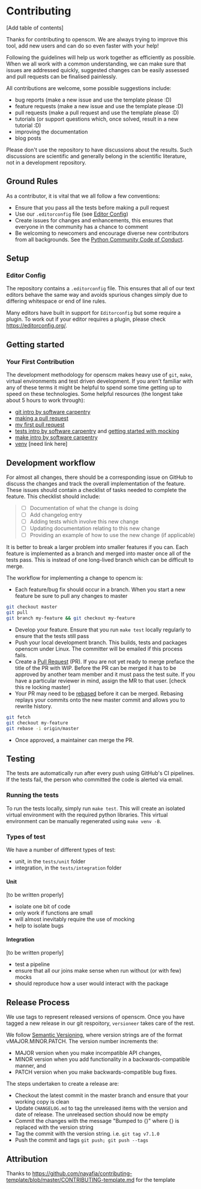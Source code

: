 # Contributing

[Add table of contents]

Thanks for contributing to openscm. We are always trying to improve this tool, add new users and can do so even faster with your help!

Following the guidelines will help us work together as efficiently as possible. When we all work with a common understanding, we can make sure that issues are addressed quickly, suggested changes can be easily assessed and pull requests can be finalised painlessly.

All contributions are welcome, some possible suggestions include:

- bug reports (make a new issue and use the template please :D)
- feature requests (make a new issue and use the template please :D)
- pull requests (make a pull request and use the template please :D)
- tutorials (or support questions which, once solved, result in a new tutorial :D)
- improving the documentation
- blog posts

Please don't use the repository to have discussions about the results. Such discussions are scientific and generally belong in the scientific literature, not in a development repository.

## Ground Rules

As a contributor, it is vital that we all follow a few conventions:

- Ensure that you pass all the tests before making a pull request
- Use our `.editorconfig` file (see [Editor Config](#editor-config))
- Create issues for changes and enhancements, this ensures that everyone in the community has a chance to comment
- Be welcoming to newcomers and encourage diverse new contributors from all backgrounds. See the [Python Community Code of Conduct](https://www.python.org/psf/codeofconduct/).

## Setup

### Editor Config

The repository contains a `.editorconfig` file. This ensures that all of our text editors behave the same way and avoids spurious changes simply due to differing whitespace or end of line rules.

Many editors have built in support for `Editorconfig` but some require a plugin. To work out if your editor requires a plugin, please check https://editorconfig.org/.

## Getting started

### Your First Contribution

The development methodology for openscm makes heavy use of `git`, `make`, virtual environments and test driven development. If you aren't familiar
with any of these terms it might be helpful to spend some time getting up to speed on these technologies. Some helpful resources (the longest take about 5 hours to work through):

- [git intro by software carpentry](https://swcarpentry.github.io/git-novice/)
- [making a pull request](http://makeapullrequest.com/)
- [my first pull request](http://www.firsttimersonly.com/)
- [tests intro by software carpentry](https://v4.software-carpentry.org/test/index.html) and [getting started with mocking](https://semaphoreci.com/community/tutorials/getting-started-with-mocking-in-python)
- [make intro by software carpentry](https://swcarpentry.github.io/make-novice/)
- [venv]() [need link here]

## Development workflow

For almost all changes, there should be a corresponding issue on GitHub to discuss the changes and track the overall
implementation of the feature. These issues should contain a checklist of tasks needed to complete the feature. 
This checklist should include:

>* [ ]  Documentation of what the change is doing
>* [ ]  Add changelog entry
>* [ ]  Adding tests which involve this new change
>* [ ]  Updating documentation relating to this new change
>* [ ]  Providing an example of how to use the new change (if applicable)
 
It is better to break a larger problem into smaller features if you can. Each feature is implemented as a branch and merged 
into master once all of the tests pass. This is instead of one long-lived branch which can be difficult to merge.  

The workflow for implementing a change to opencm is:
- Each feature/bug fix should occur in a branch. When you start a new feature be sure to pull any changes to master
 ````bash
git checkout master
git pull
git branch my-feature && git checkout my-feature
 ````
- Develop your feature. Ensure that you run `make test` locally regularly to ensure that the 
 tests still pass
- Push your local development branch. This builds, tests and packages openscm under Linux. The committer will
be emailed if this process fails.
- Create a [Pull Request](https://github.com/openclimatedata/openscm/pulls) (PR). If you are not yet ready to merge preface the title of the PR with WIP. Before the PR can
be merged it has to be approved by another team member and it must pass the test suite. If you
 have a particular reviewer in mind, assign the MR to that user. [check this re locking master]
- Your PR may need to be [rebased](https://www.atlassian.com/git/tutorials/rewriting-history/git-rebase) before it can
 be merged. Rebasing replays your commits onto the new master commit and allows you to rewrite history.
```bash
git fetch
git checkout my-feature
git rebase -i origin/master
```
- Once approved, a maintainer can merge the PR.

## Testing

The tests are automatically run after every push using GitHub's CI pipelines. If the
tests fail, the person who committed the code is alerted via email.
 
### Running the tests

To run the tests locally, simply run `make test`. This will create an isolated virtual environment with the required python libraries. This virtual environment can be manually regenerated using `make venv -B`.

### Types of test 

We have a number of different types of test:

- unit, in the `tests/unit` folder
- integration, in the `tests/integration` folder

#### Unit

[to be written properly]

- isolate one bit of code
- only work if functions are small
- will almost inevitably require the use of mocking
- help to isolate bugs

#### Integration

[to be written properly]

- test a pipeline
- ensure that all our joins make sense when run without (or with few) mocks
- should reproduce how a user would interact with the package
 
## Release Process

We use tags to represent released versions of openscm. Once you have tagged a new release in our git respoitory, `versioneer` takes care of the rest.

We follow [Semantic Versioning](https://semver.org/), where version strings are of the format vMAJOR.MINOR.PATCH.
The version number increments the:
* MAJOR version when you make incompatible API changes,
* MINOR version when you add functionality in a backwards-compatible manner, and
* PATCH version when you make backwards-compatible bug fixes.

The steps undertaken to create a release are:

* Checkout the latest commit in the master branch and ensure that your working copy is clean
* Update `CHANGELOG.md` to tag the unreleased items with the version and date of release. The 
 unreleased section should now be empty
* Commit the changes with the message "Bumped to {}" where {} is replaced with the version string
* Tag the commit with the version string. i.e.  `git tag v7.1.0`
* Push the commit and tags `git push; git push --tags`

## Attribution

Thanks to https://github.com/nayafia/contributing-template/blob/master/CONTRIBUTING-template.md for the template
